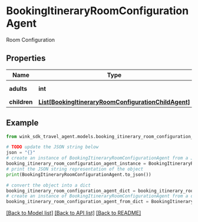 # BookingItineraryRoomConfigurationAgent

Room Configuration

## Properties

Name | Type | Description | Notes
------------ | ------------- | ------------- | -------------
**adults** | **int** | Number of adults | [default to 1]
**children** | [**List[BookingItineraryRoomConfigurationChildAgent]**](BookingItineraryRoomConfigurationChildAgent.md) |  | [optional] 

## Example

```python
from wink_sdk_travel_agent.models.booking_itinerary_room_configuration_agent import BookingItineraryRoomConfigurationAgent

# TODO update the JSON string below
json = "{}"
# create an instance of BookingItineraryRoomConfigurationAgent from a JSON string
booking_itinerary_room_configuration_agent_instance = BookingItineraryRoomConfigurationAgent.from_json(json)
# print the JSON string representation of the object
print(BookingItineraryRoomConfigurationAgent.to_json())

# convert the object into a dict
booking_itinerary_room_configuration_agent_dict = booking_itinerary_room_configuration_agent_instance.to_dict()
# create an instance of BookingItineraryRoomConfigurationAgent from a dict
booking_itinerary_room_configuration_agent_from_dict = BookingItineraryRoomConfigurationAgent.from_dict(booking_itinerary_room_configuration_agent_dict)
```
[[Back to Model list]](../README.md#documentation-for-models) [[Back to API list]](../README.md#documentation-for-api-endpoints) [[Back to README]](../README.md)


